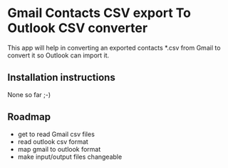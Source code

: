 # Gmail Contacts CSV export To Outlook CSV converter
This app will help in converting an exported contacts *.csv from Gmail to convert it so Outlook can import it.

## Installation instructions
None so far ;-)

## Roadmap
- get to read Gmail csv files
- read outlook csv format
- map gmail to outlook format
- make input/output files changeable